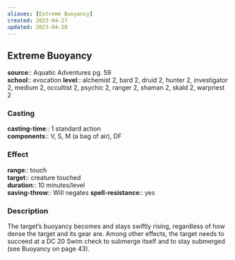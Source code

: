 ```yaml
---
aliases: [Extreme Buoyancy]
created: 2023-04-27
updated: 2023-04-28
---
```


## Extreme Buoyancy

**source**:: Aquatic Adventures pg. 59  
**school**:: evocation
**level**:: alchemist 2, bard 2, druid 2, hunter 2, investigator 2, medium 2, occultist 2, psychic 2, ranger 2, shaman 2, skald 2, warpriest 2

### Casting

**casting-time**:: 1 standard action  
**components**:: V, S, M (a bag of air), DF

### Effect

**range**:: touch  
**target**:: creature touched  
**duration**:: 10 minutes/level  
**saving-throw**:: Will negates
**spell-resistance**:: yes

### Description

The target’s buoyancy becomes and stays swiftly rising, regardless of how dense the target and its gear are. Among other effects, the target needs to succeed at a DC 20 Swim check to submerge itself and to stay submerged (see Buoyancy on page 43).
